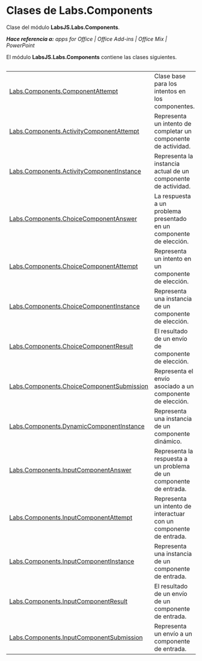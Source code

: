 
# Clases de Labs.Components
Clase del módulo **LabsJS.Labs.Components**.

 _**Hace referencia a:** apps for Office | Office Add-ins | Office Mix | PowerPoint_

El módulo **LabsJS.Labs.Components** contiene las clases siguientes.

## 


|||
|:-----|:-----|
|[Labs.Components.ComponentAttempt](../../reference/office-mix/labs.components.componentattempt.md)|Clase base para los intentos en los componentes.|
|[Labs.Components.ActivityComponentAttempt](../../reference/office-mix/labs.components.activitycomponentattempt.md)|Representa un intento de completar un componente de actividad.|
|[Labs.Components.ActivityComponentInstance](../../reference/office-mix/labs.components.activitycomponentinstance.md)|Representa la instancia actual de un componente de actividad.|
|[Labs.Components.ChoiceComponentAnswer](../../reference/office-mix/labs.components.choicecomponentanswer.md)|La respuesta a un problema presentado en un componente de elección.|
|[Labs.Components.ChoiceComponentAttempt](../../reference/office-mix/labs.components.choicecomponentattempt.md)|Representa un intento en un componente de elección.|
|[Labs.Components.ChoiceComponentInstance](../../reference/office-mix/labs.components.choicecomponentinstance.md)|Representa una instancia de un componente de elección.|
|[Labs.Components.ChoiceComponentResult](../../reference/office-mix/labs.components.choicecomponentresult.md)|El resultado de un envío de componente de elección.|
|[Labs.Components.ChoiceComponentSubmission](../../reference/office-mix/labs.components.choicecomponentsubmission.md)|Representa el envío asociado a un componente de elección.|
|[Labs.Components.DynamicComponentInstance](../../reference/office-mix/labs.components.dynamiccomponentinstance.md)|Representa una instancia de un componente dinámico.|
|[Labs.Components.InputComponentAnswer](../../reference/office-mix/labs.components.inputcomponentanswer.md)|Representa la respuesta a un problema de un componente de entrada.|
|[Labs.Components.InputComponentAttempt](../../reference/office-mix/labs.components.inputcomponentattempt.md)|Representa un intento de interactuar con un componente de entrada.|
|[Labs.Components.InputComponentInstance](../../reference/office-mix/labs.components.inputcomponentinstance.md)|Representa una instancia de un componente de entrada.|
|[Labs.Components.InputComponentResult](../../reference/office-mix/labs.components.inputcomponentresult.md)|El resultado de un envío de un componente de entrada.|
|[Labs.Components.InputComponentSubmission](../../reference/office-mix/labs.components.inputcomponentsubmission.md)|Representa un envío a un componente de entrada.|
